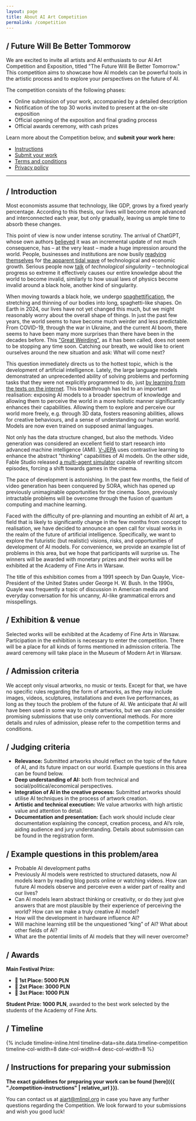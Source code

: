 ```yaml
---
layout: page
title: About AI Art Competition
permalink: /competition
---
```


## / Future Will Be Better Tommorow

We are excited to invite all artists and AI enthusiasts to our AI Art Competition and Exposition, titled "The Future Will Be Better Tomorrow." This competition aims to showcase how AI models can be powerful tools in the artistic process and to explore your perspectives on the future of AI.

The competition consists of the following phases:
- Online submission of your work, accompanied by a detailed description
- Notification of the top 30 works invited to present at the on-site exposition
- Official opening of the exposition and final grading process
- Official awards ceremony, with cash prizes

<!-- The main organizer of the competition is ML in PL Association, with the Museum of Modern Arts, and TODO as co-organizers. -->

Learn more about the Competition below, and **submit your work here:**

<ul class="list-inline banner-social-buttons">
    <li>
        <a href="{{ "./competition-instructions" | relative_url }}" class="btn btn-default btn-lg" target="_blank"><i class="fa-solid fa-list"></i> Instructions</a>
    </li>
    <li>
        <a href="https://aiartcompetition2024.paperform.co/" class="btn btn-default btn-lg" target="_blank"><i class="fa-solid fa-list"></i> Submit your work</a>
    </li>
    <li>
        <a href="{{ "./competition-terms" | relative_url }}" class="btn btn-default"><i class="fa-solid fa-file-lines"></i> Terms and conditions</a>
    </li>
    <li>
        <a href="{{ "./privacy-policy" | relative_url }}" class="btn btn-default"><i class="fa-solid fa-file-lines"></i> Privacy policy</a>
    </li>
</ul>

---

## / Introduction

Most economists assume that technology, like GDP, grows by a fixed yearly percentage. According to this thesis, our lives will become more advanced and interconnected each year, but only gradually, leaving us ample time to absorb these changes. 

This point of view is now under intense scrutiny. The arrival of ChatGPT, whose own authors [believed](https://openai.com/index/chatgpt/) it was an incremental update of not much consequence, has – at the very least – made a huge impression around the world. People, businesses and institutions are now busily [readying themselves](https://www.bloomberg.com/news/articles/2024-05-20/michael-dell-says-ai-pcs-will-be-pretty-standard-in-2025) for [the apparent tidal wave](https://blogs.nvidia.com/blog/computex-2024-jensen-huang/#:~:text=“The%20next%20wave%20of%20AI,and%20AI%20in%20future%20developments.) of technological and economic growth. Serious people now [talk](https://www.newyorker.com/science/annals-of-artificial-intelligence/can-we-stop-the-singularity) of *technological singularity* – technological progress so extreme it effectively causes our entire knowledge about the world to become invalid, similarly to how usual laws of physics become invalid around a black hole, another kind of singularity.

When moving towards a black hole, we undergo [spaghettification](https://en.wikipedia.org/wiki/Spaghettification), the stretching and thinning of our bodies into long, spaghetti-like shapes. On Earth in 2024, our lives have not yet changed this much, but we might reasonably worry about the overall shape of things. In just the past few years, the world seems to have become much weirder and less predictable. From COVID-19, through the war in Ukraine, and the current AI boom, there seems to have been many more surprises than there have been in the decades before. This ["Great Weirding"](https://studio.ribbonfarm.com/p/into-the-weirding-part-1), as it has been called, does not seem to be stopping any time soon. Catching our breath, we would like to orient ourselves around the new situation and ask: What will come next?

This question immediately directs us to the hottest topic, which is the development of artificial intelligence. Lately, the large language models demonstrated an unprecedented ability of solving problems and performing tasks that they were not explicitly programmed to do, just [by learning from the texts on the internet](https://arxiv.org/pdf/2205.11916). This breakthrough has led to an important realisation: exposing AI models to a broader spectrum of knowledge and allowing them to perceive the world in a more holistic manner significantly enhances their capabilities. Allowing them to explore and perceive our world more freely, e.g. through 3D data, fosters reasoning abilities, allows for creative behaviours, and a sense of understanding our human world. Models are now even trained on supposed animal languages.

Not only has the data structure changed, but also the methods. Video generation was considered an excellent field to start research into advanced machine intelligence (AMI). [V-JEPA](https://ai.meta.com/research/publications/revisiting-feature-prediction-for-learning-visual-representations-from-video/) uses contrastive learning to enhance the abstract "thinking" capabilities of AI models. On the other side, Fable Studio released [a multi-agent simulator](https://fablestudio.github.io/showrunner-agents/static/pdfs/To_Infinity_and_Beyond_SHOW-1_And_Showrunner_Agents_in_Multi_Agent_Simulations_v2.pdf) capable of rewriting sitcom episodes, forcing a shift towards games in the cinema.

The pace of development is astonishing. In the past few months, the field of video generation has been conquered by SORA, which has opened up previously unimaginable opportunities for the cinema. Soon, previously intractable problems will be overcome through the fusion of quantum computing and machine learning.

Faced with the difficulty of pre-planning and mounting an exhibit of AI art, a field that is likely to significantly change in the few months from concept to realisation, we have decided to announce an open call for visual works in the realm of the future of artificial intelligence. Specifically, we want to explore the futuristic (but realistic) visions, risks, and opportunities of development of AI models. For convenience, we provide an example list of problems in this area, but we hope that participants will surprise us. The winners will be awarded with monetary prizes and their works will be exhibited at the Academy of Fine Arts in Warsaw.

The title of this exhibition comes from a 1991 speech by Dan Quayle, Vice-President of the United States under George H. W. Bush. In the 1990s, Quayle was frequently a topic of discussion in American media and everyday conversation for his uncanny, AI-like grammatical errors and misspellings.

## / Exhibition & venue

Selected works will be exhibited at the Academy of Fine Arts in Warsaw. Participation in the exhibition is necessary to enter the competition. There will be a place for all kinds of forms mentioned in admission criteria. The award ceremony will take place in the Museum of Modern Art in Warsaw.

## / Admission criteria

We accept only visual artworks, no music or texts. Except for that, we have no specific rules regarding the form of artworks, as they may include images, videos, sculptures, installations and even live performances, as long as they touch the problem of the future of AI. We anticipate that AI will have been used in some way to create artworks, but we can also consider promising submissions that use only conventional methods. For more details and rules of admission, please refer to the competition terms and conditions.

## / Judging criteria

- **Relevance:** Submitted artworks should reflect on the topic of the future of AI, and its future impact on our world. Example questions in this area can be found below.
- **Deep understanding of AI:** both from technical and social/political/economical perspectives.
- **Integration of AI in the creative process:** Submitted artworks should utilise AI techniques in the process of artwork creation.
- **Artistic and technical execution:** We value artworks with high artistic value and attention to detail.
- **Documentation and presentation:** Each work should include clear documentation explaining the concept, creation process, and AI’s role, aiding audience and jury understanding. Details about submission can be found in the registration form.

## / Example questions in this problem/area
- Probable AI development paths
- Previously AI models were restricted to structured datasets, now AI models learn by reading blog posts online or watching videos. How can future AI models observe and perceive even a wider part of reality and our lives?
- Can AI models learn abstract thinking or creativity, or do they just give answers that are most plausible by their experience of perceiving the world? How can we make a truly creative AI model?
- How will the development in hardware influence AI?
- Will machine learning still be the unquestioned “king” of AI? What about other fields of AI?
- What are the potential limits of AI models that they will never overcome?


## / Awards

**Main Festival Prize:**
- **🥇 1st Place: 5000 PLN**
- **🥈 2st Place: 3000 PLN**
- **🥉 3st Place: 1000 PLN**

**Student Prize: 1000 PLN**, awarded to the best work selected by the students of the Academy of Fine Arts.

## / Timeline

{% include timeline-inline.html 
    timeline-data=site.data.timeline-competition
    timeline-col-width=8 
    date-col-width=4
    desc-col-width=8
%}

## / Instructions for preparing your submission

**The exact guidelines for preparing your work can be found [here]({{ "./competition-instructions" | relative_url }}).**

You can contact us at <a href="mailto:aiart@mlinpl.org">aiart@mlinpl.org</a> in case you have any further questions regarding the Competition. We look forward to your submissions and wish you good luck!
